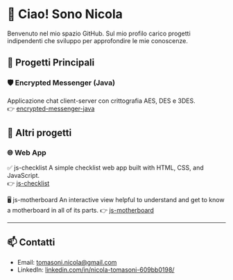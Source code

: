 # 👋 Ciao! Sono Nicola
Benvenuto nel mio spazio GitHub. Sul mio profilo carico progetti indipendenti che sviluppo per approfondire le mie conoscenze.

## 🔧 Progetti Principali

### 🛡️ Encrypted Messenger (Java)
Applicazione chat client-server con crittografia AES, DES e 3DES.  
👉 [encrypted-messenger-java](https://github.com/andrea97/encrypted-messenger-java)



## 🔧 Altri progetti

### 🌐 Web App

✅ js-checklist
A simple checklist web app built with HTML, CSS, and JavaScript.  
👉 [js-checklist](https://github.com/Shalafi01/js-checklist)

🖥️ js-motherboard
An interactive view helpful to understand and get to know a motherboard in all of its parts.
👉 [js-motherboard](https://github.com/Shalafi01/js-motherboard)


---

## 📫 Contatti

- Email: tomasoni.nicola@gmail.com
- LinkedIn: [linkedin.com/in/nicola-tomasoni-609bb0198/](https://www.linkedin.com/in/nicola-tomasoni-609bb0198/)
